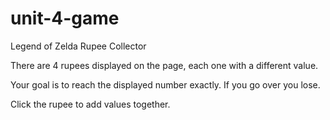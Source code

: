 # unit-4-game
Legend of Zelda Rupee Collector


There are 4 rupees displayed on the page, each one with a different value. 

Your goal is to reach the displayed number exactly. If you go over you lose.

Click the rupee to add values together.